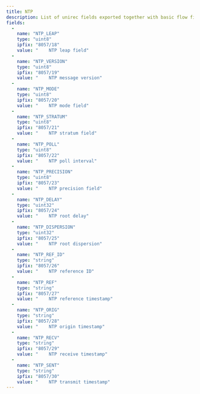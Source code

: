 ```yaml
---
title: NTP
description: List of unirec fields exported together with basic flow fields on interface by NTP plugin.
fields:
  -
    name: "NTP_LEAP"
    type: "uint8"
    ipfix: "8057/18"
    value: " 	NTP leap field"
  -
    name: "NTP_VERSION"
    type: "uint8"
    ipfix: "8057/19"
    value: " 	NTP message version"
  -
    name: "NTP_MODE"
    type: "uint8"
    ipfix: "8057/20"
    value: " 	NTP mode field"
  -
    name: "NTP_STRATUM"
    type: "uint8"
    ipfix: "8057/21"
    value: " 	NTP stratum field"
  -
    name: "NTP_POLL"
    type: "uint8"
    ipfix: "8057/22"
    value: " 	NTP poll interval"
  -
    name: "NTP_PRECISION"
    type: "uint8"
    ipfix: "8057/23"
    value: " 	NTP precision field"
  -
    name: "NTP_DELAY"
    type: "uint32"
    ipfix: "8057/24"
    value: " 	NTP root delay"
  -
    name: "NTP_DISPERSION"
    type: "uint32"
    ipfix: "8057/25"
    value: " 	NTP root dispersion"
  -
    name: "NTP_REF_ID"
    type: "string"
    ipfix: "8057/26"
    value: " 	NTP reference ID"
  -
    name: "NTP_REF"
    type: "string"
    ipfix: "8057/27"
    value: " 	NTP reference timestamp"
  -
    name: "NTP_ORIG"
    type: "string"
    ipfix: "8057/28"
    value: " 	NTP origin timestamp"
  -
    name: "NTP_RECV"
    type: "string"
    ipfix: "8057/29"
    value: " 	NTP receive timestamp"
  -
    name: "NTP_SENT"
    type: "string"
    ipfix: "8057/30"
    value: " 	NTP transmit timestamp"
---
```

